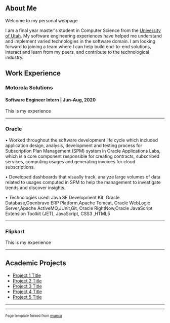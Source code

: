## About Me

Welcome to my personal webpage

I am a final year master's student in Computer Science from the <a href="https://www.cs.utah.edu/">University of Utah</a>. My software engineering experiences have helped me understand and implement varied technologies in the software domain. I am looking forward to joining a team where I can help build end-to-end solutions, interact and learn from my peers, and contribute to the technological industry.

## Work Experience

### Motorola Solutions
#### Software Engineer Intern | Jun-Aug, 2020
This is my experience

---
### Oracle
• Worked throughout the software development life cycle which included application design, analysis, development and testing process for Subscription Plan Management (SPM) system in Oracle Applications Labs, which is a core component responsible for creating contracts, subscribed services, computing usages and generating invoices for cloud subscriptions.

• Developed dashboards that visually track, analyze large volumes of data related to usages computed in SPM to help the management to investigate trends and discover insights.

• Technologies used: Java SE Development Kit, Oracle Database,Openbravo ERP Platform,Apache Tomcat, Oracle WebLogic Server,Apache ActiveMQ,JUnit,Git, Oracle RightNow,Oracle JavaScript Extension Toolkit (JET), JavaScript, CSS3 ,HTML5

---
### Flipkart
This is my experience

---

## Academic Projects

- [Project 1 Title](http://example.com/)
- [Project 2 Title](http://example.com/)
- [Project 3 Title](http://example.com/)
- [Project 4 Title](http://example.com/)
- [Project 5 Title](http://example.com/)

---




---
<p style="font-size:11px">Page template forked from <a href="https://github.com/evanca/quick-portfolio">evanca</a></p>
<!-- Remove above link if you don't want to attibute -->
